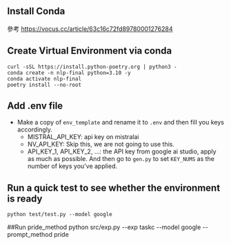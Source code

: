 ## Install Conda

參考 https://vocus.cc/article/63c16c72fd89780001276284

## Create Virtual Environment via conda

```shell
curl -sSL https://install.python-poetry.org | python3 -
conda create -n nlp-final python=3.10 -y
conda activate nlp-final
poetry install --no-root
```

## Add .env file

- Make a copy of `env_template` and rename it to `.env` and then fill you keys accordingly.
  - MISTRAL_API_KEY: api key on mistralai
  - NV_API_KEY: Skip this, we are not going to use this.
  - API_KEY_1, API_KEY_2, ...: the API key from google ai studio, apply as much as possible. And then go to `gen.py` to set `KEY_NUMS` as the number of keys you've applied.

## Run a quick test to see whether the environment is ready

```shell
python test/test.py --model google
```

##Run pride_method
python src/exp.py \--exp taskc \--model google \--prompt_method pride

